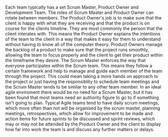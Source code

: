 Each team typically has a set Scrum Master, Product Owner and Development Team. The roles of Scrum Master and Product Owner can rotate between members. The Product Owner's job is to make sure that the client is happy with what they are receiving and that the product is on course for the clients timeline. They are most commonly the person that the client interates with. This means the Product Owner explains the intentions of the team to the client in a way that makes it easy for them to understand without having to know all of the computer theory. Product Owners manage the backlog of a product to make sure that the project runs smoothly, allowing the team to focus properly and the client to get their product within the timeframe they desire.
The Scrum Master enforces the way that everyone participates within the Scrum team. This means they follow a certain framework and help to manage and guide each member of the team through the project. This could mean taking a more hands on approach to the project or just having the responsiblity to schedule team meetings and the Scrum Master tends to be similar to any other team member. In an ideal agile enviroment there would be no need for a Scrum Master, but it has been found that most teams need an authority figure to go to if something isn't going to plan.
Typical Agile teams tend to have daily scrum meetings, which more often than not will be organised by the scrum master, planning meetings, retrospectives, which allow for improvement to be made and action items for future sprints to be discussed and sprint reviews, which may or may not be attended by the Product Owner and the client to display how far into work the team is and discuss any further matters or delays.
